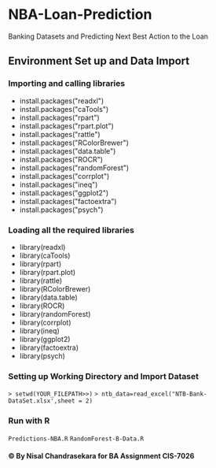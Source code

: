 # NBA-Loan-Prediction
Banking Datasets and Predicting Next Best Action to the Loan

## Environment Set up and Data Import
### Importing and calling libraries
- install.packages("readxl")
- install.packages("caTools")
- install.packages("rpart")
- install.packages("rpart.plot")
- install.packages("rattle")
- install.packages("RColorBrewer")
- install.packages("data.table")
- install.packages("ROCR")
- install.packages("randomForest")
- install.packages("corrplot")
- install.packages("ineq")
- install.packages("ggplot2")
- install.packages("factoextra")
- install.packages("psych")

### Loading all the required libraries
- library(readxl)
- library(caTools)
- library(rpart)
- library(rpart.plot)
- library(rattle)
- library(RColorBrewer)
- library(data.table)
- library(ROCR)
- library(randomForest)
- library(corrplot)
- library(ineq)
- library(ggplot2)
- library(factoextra)
- library(psych)

### Setting up Working Directory and Import Dataset
`> setwd(YOUR_FILEPATH>>)`
`> ntb_data=read_excel("NTB-Bank-DataSet.xlsx',sheet = 2)`

### Run with R
`Predictions-NBA.R`
`RandomForest-B-Data.R`


#### ©️ By Nisal Chandrasekara for BA Assignment CIS-7026


